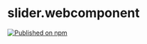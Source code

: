 # slider.webcomponent

[![Published on npm](https://img.shields.io/npm/v/@node-projects/slider.webcomponent.svg?logo=npm)](https://www.npmjs.com/package/@node-projects/slider.webcomponent)
